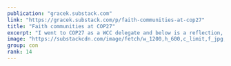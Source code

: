 ```yaml
---
publication: "gracek.substack.com"
link: "https://gracek.substack.com/p/faith-communities-at-cop27"
title: "Faith communities at COP27"
excerpt: "I went to COP27 as a WCC delegate and below is a reflection, “Faith Communities at COP27” posted by the WCC. This piece is on the importance of faith communities to be present at COP27 and the need to"
image: "https://substackcdn.com/image/fetch/w_1200,h_600,c_limit,f_jpg,q_auto:good,fl_progressive:steep/https%3A%2F%2Fbucketeer-e05bbc84-baa3-437e-9518-adb32be77984.s3.amazonaws.com%2Fpublic%2Fimages%2F97ab33e1-ea7a-4f12-af2d-6fa95d8a22f2_1200x900.jpeg"
group: con
rank: 14
---
```

